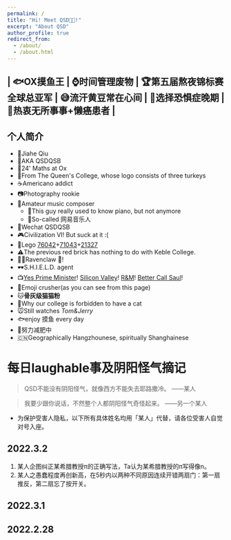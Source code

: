 ```yaml
---
permalink: /
title: "Hi! Meet QSD😵‍💫!"
excerpt: "About QSD"
author_profile: true
redirect_from: 
  - /about/
  - /about.html
---
```


| 🐟OX摸鱼王 | ⌚️时间管理废物 | 🏆第五届熬夜锦标赛全球总亚军 | 😅流汗黄豆常在心间 | 🚦选择恐惧症晚期 | 🤤热衷无所事事+懒癌患者 |
------

## 个人简介

- 🤖Jiahe Qiu
- 🤨AKA QSDQSB
- 🔬24' Maths at Ox
- 🦃From The Queen's College, whose logo consists of three turkeys
- ☕️Americano addict
- 📷Photography rookie
- 🎸Amateur music composer
  - 🎹This guy really used to know piano, but not anymore
  - 🎻So-called 网易音乐人
- 📱Wechat QSDQSB
- 🎮Civilization VI! But suck at it :(
- 🧱Lego [76042](https://www.lego.com/en-gb/product/the-shield-helicarrier-76042)+[71043](https://www.lego.com/en-gb/product/hogwarts-castle-71043)+[21327](https://www.lego.com/en-gb/product/typewriter-21327)
- ⚠️The previous red brick has nothing to do with Keble College.
- 🧙‍♂️Ravenclaw 🦅!
- 🕶S.H.I.E.L.D. agent
- 📺[Yes Prime Minister](https://www.imdb.com/title/tt0086831/)! [Silicon Valley](https://www.imdb.com/title/tt2575988/)! [R&M](https://www.imdb.com/title/tt2861424/)! [Better Call Saul](https://www.imdb.com/title/tt3032476/)!
- 👾Emoji crusher(as you can see from this page)
- 🐱**骨灰级猫猫粉**
- 🤬Why our college is forbidden to have a cat
- 🐭Still watches *Tom&Jerry*
- 🐟enjoy 摸鱼 every day
- 🏃努力减肥中
- 🇨🇳Geographically Hangzhounese, spiritually Shanghainese


每日laughable事及阴阳怪气摘记
=====

> QSD不能没有阴阳怪气，就像西方不能失去耶路撒冷。   ——某人

> 我要少跟你说话，不然整个人都阴阳怪气奇怪起来。    ——另一个某人

- 为保护受害人隐私，以下所有具体姓名均用「某人」代替，请各位受害人自觉对号入座。

2022.3.2
------

1. 某人企图纠正某希腊教授π的正确写法，Ta认为某希腊教授的π写得像n。
2. 某人之愚蠢程度再创新高，在5秒内以两种不同原因连续开错两扇门：第一扇推反，第二扇忘了按开关。


2022.3.1
------

2022.2.28
------


